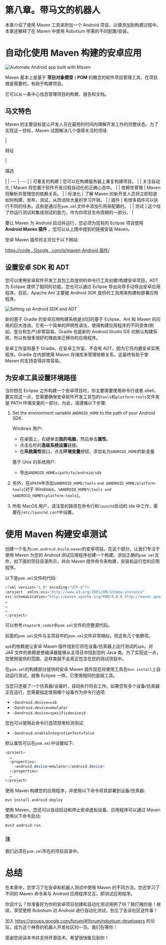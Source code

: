 # 第八章。带马文的机器人

本章介绍了使用 Maven 工具来附加一个 Android 项目，以便添加到构建过程中。本章还解释了在 Maven 中使用 Robotium 所需的不同配置/安装。

# 自动化使用 Maven 构建的安卓应用

![Automate Android app built with Maven](graphics/8010OS_08_01.jpg)

Maven 基本上是基于 **项目对象模型** ( **POM** 的概念的软件项目管理工具，在项目根是需要的，有助于构建项目。

它可以从一条中心信息管理项目的构建、报告和文档。

## 马文特色

Maven 的主要目标是让开发人员在最短的时间内理解开发工作的完整状态。为了实现这一目标，Maven 试图解决几个值得关注的领域:

<colgroup><col style="text-align: left"> <col style="text-align: left"></colgroup> 
| 

特征

 | 

描述

 |
| --- | --- |
| 可重复的构建 | 您可以在构建服务器上重复构建项目。 |
| 关注自动化 | Maven 将您置于软件开发过程自动化的正确心态中。 |
| 依赖性管理 | Maven 将解析并管理您的依赖关系。 |
| 标准化 | 了解 Maven 的新开发人员将立即知道如何构建、发布、测试，从而消除大量的学习开销。 |
| 插件 | 有很多插件可以执行不同的任务。这些是通过在`pom.xml`文件中添加引用来配置的。 |
| 测试 | 这个给了你运行测试和集成测试的能力，作为你项目生命周期的一部分。 |

要让 Maven 为 Android 启动并运行，您必须为现有的 Eclipse 项目使用 **Android Maven 插件** 。您可以从上图中提到的链接安装 Maven。

安卓 Maven 插件的主页位于以下网站:

[https://code . Google . com/p/maven-Android 插件/](https://code.google.com/p/maven-android-plugin/)

## 设置安卓 SDK 和 ADT

您可以使用安卓软件开发工具包工具提供的命令行工具创建/构建安卓项目。ADT 为 Eclipse 提供了相同的功能。您也可以通过 Eclipse 导出向导手动导出安卓应用程序。目前，Apache Ant 主要被 Android SDK 提供的工具用来构建和部署应用程序。

![Setting up Android SDK and ADT](graphics/8010OS_08_02.jpg)

新的基于 Gradle 的安卓应用构建系统是对旧的基于 Eclipse、Ant 和 Maven 的应用的巨大改进。它有一个简单的声明性语法，使得构建应用程序的不同变体(例如，登台和生产)非常容易。Gradle 也是新的 Android Studio IDE 的默认构建系统，所以有很多很好的理由来迁移你的应用程序。

安卓工作室将基于 Gradle。在安卓工作室，不会有 ADT，因为它将内置安卓实用程序。Gradle 在内部使用 Maven 存储库来管理依赖关系，这最终有助于使 Maven 的支持变得非常容易。

## 为安卓工具设置环境路径

当你想在 Eclipse 之外构建一个安卓项目时，你主要需要使用命令行或者 shell。要实现这一点，您需要确保安卓软件开发工具包的`tools`和`platform-tools`文件夹是 PATH 环境变量的一部分。为此，请遵循以下步骤:

1.  Set the environment variable `ANDROID_HOME` to the path of your Android SDK.

    Windows 用户:

    *   在桌面上，右键单击**我的电脑**，然后单击**属性**。
    *   点击左栏的**高级系统设置**链接。
    *   在**系统属性**窗口，点击**环境变量**按钮，添加名为`ANDROID_HOME`的新变量

    基于 Unix 的系统用户:

    *   导出`ANDROID_HOME=/path/to/android/sdk`
2.  另外，在`$PATH`中添加`$ANDROID_HOME/tools` `and $ANDROID_HOME/platform-tools`(对于 Windows，`%ANDROID_HOME%\tools and %ANDROID_HOME%\platform-tools`)。
3.  所有 MacOS 用户，请注意的路径在命令行和`launchd`启动的 ide 中工作，需要在`/etc/launchd.conf`中设置。

# 使用 Maven 构建安卓测试

创建一个名为`com.android.build.maven`的安卓项目。在这个部分，让我们专注于使用 Maven 为您的 Android 测试应用程序创建一个构建。添加正确的`pom.xml`文件，如下面的项目目录所示，并向 Maven 提供命令来构建、安装和运行您的应用程序。

以下是`pom.xml`文件的代码:

```java
<?xml version="1.0" encoding="UTF-8"?>
<project  xmlns:xsi="http://www.w3.org/2001/XMLSchema-instance"
xsi:schemaLocation="http://maven.apache.org/POM/4.0.0 http://maven.apache.org/maven-v4_0_0.xsd">
…
…
…
</project>
```

可以参考`chapter8_code1`中`pom.xml`文件的完整源代码。

前面的`pom.xml`文件与主项目中的`pom.xml`文件非常相似，但这有几个依赖项。

`apk`的依赖是让安卓 Maven 插件找到它将在设备/仿真器上运行测试的`apk`。对 JAR 文件的依赖是使编译器能够从主项目中找到您的 Java 类。为了实现这一点，您使用提供的范围，这样类就不会真正包含在您的测试项目中。

在`pom.xml`的构建部分提供的安卓 Maven 插件现在将使用工具在`mvn install`上自动运行测试，就像 Eclipse 一样。它使用相同的底层工具。

当您只连接了一个仿真器/设备时，自动执行将会工作。如果您有多个设备/仿真器正在运行，您需要指定使用哪个设备作为命令行选项:

*   `-Dandroid.device=usb`
*   `-Dandroid.device=emulator`
*   `-Dandroid.device=specificdeviceid`

您也可以使用此命令行选项禁用检测测试:

*   `-Dandroid.enableIntegrationTest=false`

默认属性可以在`pom.xml`中设置如下:

```java
<project>
  …
  <properties>
    <android.device>emulator</android.device>
  </properties>
  …
</project>
```

使用 Maven 构建您的应用程序，并使用以下命令将其部署到设备/仿真器:

```java
mvn install android:deploy

```

使用 Maven，您还可以自动启动和停止安卓虚拟设备。应用程序可以通过 Maven 使用以下命令启动:

```java
mvn3 android:run

```

### 注

我们必须在`pom.xml`所在的项目目录中。

# 总结

在本章中，您学习了在安卓和机器人测试中使用 Maven 的不同方法。您还学习了不同的 Maven 命令来与 Android 应用程序交互，即测试应用程序。

你说什么？你准备好为你的安卓项目创建和自动化测试用例了吗？我打赌你是！继续，享受使用 Robotium 对 Android 进行自动化测试，别忘了告诉社区这件事！

加入 https://groups.google.com/forum/#!forum/robotium-developers 的论坛，成为这个神奇的机器人开发社区的一员。我们在等你！

感谢您阅读本书并支持开源技术。希望很快能见到你！